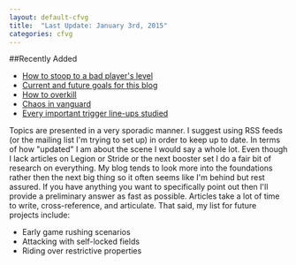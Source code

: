 ```yaml
---
layout: default-cfvg
title:  "Last Update: January 3rd, 2015"
categories: cfvg
---
```


##Recently Added

- [How to stoop to a bad player's level](/cfvg/donkeyspace)
- [Current and future goals for this blog](/cfvg/true)
- [How to overkill](/cfvg/melodramatic)
- [Chaos in vanguard](/cfvg/entropy)
- [Every important trigger line-ups studied](/cfvg/trigger-ratio)

Topics are presented in a very sporadic manner. I suggest using RSS feeds (or the mailing list I'm trying to set up) in order to keep up to date. In terms of how "updated" I am about the scene I would say a whole lot. Even though I lack articles on Legion or Stride or the next booster set I do a fair bit of research on everything. My blog tends to look more into the foundations rather then the next big thing so it often seems like I'm behind but rest assured. If you have anything you want to specifically point out then I'll provide a preliminary answer as fast as possible. Articles take a lot of time to write, cross-reference, and articulate. That said, my list for future projects include:

- Early game rushing scenarios
- Attacking with self-locked fields
- Riding over restrictive properties